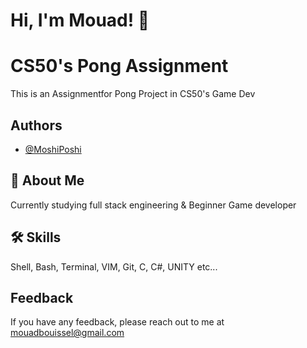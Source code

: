 
# Hi, I'm Mouad! 👋


# CS50's Pong Assignment

This is an Assignmentfor Pong Project in CS50's Game Dev


## Authors

- [@MoshiPoshi](https://github.com/MoshiPoshi)


## 🚀 About Me
Currently studying full stack engineering & Beginner Game developer


## 🛠 Skills
Shell, Bash, Terminal, VIM, Git, C, C#, UNITY etc...

## Feedback

If you have any feedback, please reach out to me at mouadbouissel@gmail.com

